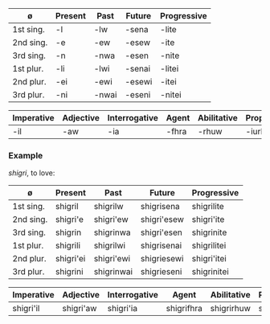 ø         | Present | Past  | Future | Progressive
----------|---------|-------|--------|-------------
1st sing. | -l      | -lw   | -sena  | -lite
2nd sing. | -e      | -ew   | -esew  | -ite
3rd sing. | -n      | -nwa  | -esen  | -nite
1st plur. | -li     | -lwi  | -senai | -litei
2nd plur. | -ei     | -ewi  | -esewi | -itei
3rd plur. | -ni     | -nwai | -eseni | -nitei

Imperative | Adjective | Interrogative | Agent | Abilitative | Propositive | Noun | Ordinal
-----------|-----------|---------------|-------|-------------|-------------|------|---------
-il        | -aw       | -ia           | -fhra | -rhuw       | -iurh       | ø    | -rha

### Example

*shigri*, to love:

ø         | Present   | Past       | Future      | Progressive
----------|-----------|------------|-------------|-------------
1st sing. | shigril   | shigrilw   | shigrisena  | shigrilite
2nd sing. | shigri'e  | shigri'ew  | shigri'esew | shigri'ite
3rd sing. | shigrin   | shigrinwa  | shigri'esen | shigrinite
1st plur. | shigrili  | shigrilwi  | shigrisenai | shigrilitei
2nd plur. | shigri'ei | shigri'ewi | shigriesewi | shigri'itei
3rd plur. | shigrini  | shigrinwai | shigrieseni | shigrinitei

Imperative | Adjective | Interrogative | Agent      | Abilitative | Propositive | Noun  | Ordinal
-----------|-----------|---------------|------------|-------------|-------------|-------|---------
shigri'il  | shigri'aw | shigri'ia     | shigrifhra | shigrirhuw  | shigriiurh  | shigri| N.A.
